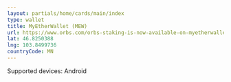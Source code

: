 ```yaml
---
layout: partials/home/cards/main/index
type: wallet
title: MyEtherWallet (MEW)
url: https://www.orbs.com/orbs-staking-is-now-available-on-myetherwallet-mobile-app/
lat: 46.8250388
lng: 103.8499736
countryCode: MN
---
```


Supported devices: Android
